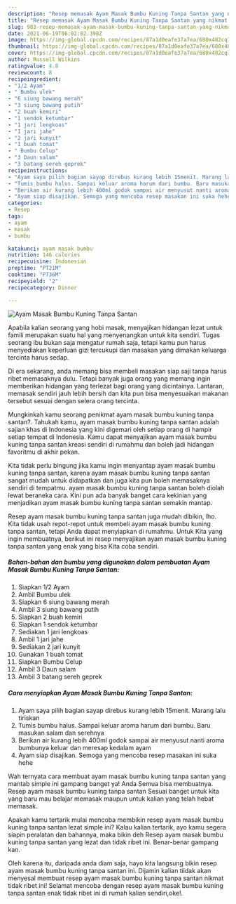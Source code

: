 ```yaml
---
description: "Resep memasak Ayam Masak Bumbu Kuning Tanpa Santan yang nikmat Untuk Jualan"
title: "Resep memasak Ayam Masak Bumbu Kuning Tanpa Santan yang nikmat Untuk Jualan"
slug: 903-resep-memasak-ayam-masak-bumbu-kuning-tanpa-santan-yang-nikmat-untuk-jualan
date: 2021-06-19T06:02:02.390Z
image: https://img-global.cpcdn.com/recipes/87a1d0eafe37a7ea/680x482cq70/ayam-masak-bumbu-kuning-tanpa-santan-foto-resep-utama.jpg
thumbnail: https://img-global.cpcdn.com/recipes/87a1d0eafe37a7ea/680x482cq70/ayam-masak-bumbu-kuning-tanpa-santan-foto-resep-utama.jpg
cover: https://img-global.cpcdn.com/recipes/87a1d0eafe37a7ea/680x482cq70/ayam-masak-bumbu-kuning-tanpa-santan-foto-resep-utama.jpg
author: Russell Wilkins
ratingvalue: 4.8
reviewcount: 8
recipeingredient:
- "1/2 Ayam"
- " Bumbu ulek"
- "6 siung bawang merah"
- "3 siung bawang putih"
- "2 buah kemiri"
- "1 sendok ketumbar"
- "1 jari lengkoas"
- "1 jari jahe"
- "2 jari kunyit"
- "1 buah tomat"
- " Bumbu Celup"
- "3 Daun salam"
- "3 batang sereh geprek"
recipeinstructions:
- "Ayam saya pilih bagian sayap direbus kurang lebih 15menit. Marang lalu tiriskan"
- "Tumis bumbu halus. Sampai keluar aroma harum dari bumbu. Baru masukan salam dan serehnya"
- "Berikan air kurang lebih 400ml godok sampai air menyusut nanti aroma bumbunya keluar dan meresap kedalam ayam"
- "Ayam siap disajikan. Semoga yang mencoba resep masakan ini suka hehe"
categories:
- Resep
tags:
- ayam
- masak
- bumbu

katakunci: ayam masak bumbu 
nutrition: 146 calories
recipecuisine: Indonesian
preptime: "PT21M"
cooktime: "PT36M"
recipeyield: "2"
recipecategory: Dinner

---
```



![Ayam Masak Bumbu Kuning Tanpa Santan](https://img-global.cpcdn.com/recipes/87a1d0eafe37a7ea/680x482cq70/ayam-masak-bumbu-kuning-tanpa-santan-foto-resep-utama.jpg)

Apabila kalian seorang yang hobi masak, menyajikan hidangan lezat untuk famili merupakan suatu hal yang menyenangkan untuk kita sendiri. Tugas seorang ibu bukan saja mengatur rumah saja, tetapi kamu pun harus menyediakan keperluan gizi tercukupi dan masakan yang dimakan keluarga tercinta harus sedap.

Di era  sekarang, anda memang bisa membeli masakan siap saji tanpa harus ribet memasaknya dulu. Tetapi banyak juga orang yang memang ingin memberikan hidangan yang terlezat bagi orang yang dicintainya. Lantaran, memasak sendiri jauh lebih bersih dan kita pun bisa menyesuaikan makanan tersebut sesuai dengan selera orang tercinta. 



Mungkinkah kamu seorang penikmat ayam masak bumbu kuning tanpa santan?. Tahukah kamu, ayam masak bumbu kuning tanpa santan adalah sajian khas di Indonesia yang kini digemari oleh setiap orang di hampir setiap tempat di Indonesia. Kamu dapat menyajikan ayam masak bumbu kuning tanpa santan kreasi sendiri di rumahmu dan boleh jadi hidangan favoritmu di akhir pekan.

Kita tidak perlu bingung jika kamu ingin menyantap ayam masak bumbu kuning tanpa santan, karena ayam masak bumbu kuning tanpa santan sangat mudah untuk didapatkan dan juga kita pun boleh memasaknya sendiri di tempatmu. ayam masak bumbu kuning tanpa santan boleh diolah lewat beraneka cara. Kini pun ada banyak banget cara kekinian yang menjadikan ayam masak bumbu kuning tanpa santan semakin mantap.

Resep ayam masak bumbu kuning tanpa santan juga mudah dibikin, lho. Kita tidak usah repot-repot untuk membeli ayam masak bumbu kuning tanpa santan, tetapi Anda dapat menyiapkan di rumahmu. Untuk Kita yang ingin membuatnya, berikut ini resep menyajikan ayam masak bumbu kuning tanpa santan yang enak yang bisa Kita coba sendiri.

<!--inarticleads1-->

##### Bahan-bahan dan bumbu yang digunakan dalam pembuatan Ayam Masak Bumbu Kuning Tanpa Santan:

1. Siapkan 1/2 Ayam
1. Ambil  Bumbu ulek
1. Siapkan 6 siung bawang merah
1. Ambil 3 siung bawang putih
1. Siapkan 2 buah kemiri
1. Siapkan 1 sendok ketumbar
1. Sediakan 1 jari lengkoas
1. Ambil 1 jari jahe
1. Sediakan 2 jari kunyit
1. Gunakan 1 buah tomat
1. Siapkan  Bumbu Celup
1. Ambil 3 Daun salam
1. Ambil 3 batang sereh geprek




<!--inarticleads2-->

##### Cara menyiapkan Ayam Masak Bumbu Kuning Tanpa Santan:

1. Ayam saya pilih bagian sayap direbus kurang lebih 15menit. Marang lalu tiriskan
1. Tumis bumbu halus. Sampai keluar aroma harum dari bumbu. Baru masukan salam dan serehnya
1. Berikan air kurang lebih 400ml godok sampai air menyusut nanti aroma bumbunya keluar dan meresap kedalam ayam
1. Ayam siap disajikan. Semoga yang mencoba resep masakan ini suka hehe




Wah ternyata cara membuat ayam masak bumbu kuning tanpa santan yang mantab simple ini gampang banget ya! Anda Semua bisa membuatnya. Resep ayam masak bumbu kuning tanpa santan Sesuai banget untuk kita yang baru mau belajar memasak maupun untuk kalian yang telah hebat memasak.

Apakah kamu tertarik mulai mencoba membikin resep ayam masak bumbu kuning tanpa santan lezat simple ini? Kalau kalian tertarik, ayo kamu segera siapin peralatan dan bahannya, maka bikin deh Resep ayam masak bumbu kuning tanpa santan yang lezat dan tidak ribet ini. Benar-benar gampang kan. 

Oleh karena itu, daripada anda diam saja, hayo kita langsung bikin resep ayam masak bumbu kuning tanpa santan ini. Dijamin kalian tiidak akan menyesal membuat resep ayam masak bumbu kuning tanpa santan nikmat tidak ribet ini! Selamat mencoba dengan resep ayam masak bumbu kuning tanpa santan enak tidak ribet ini di rumah kalian sendiri,oke!.

